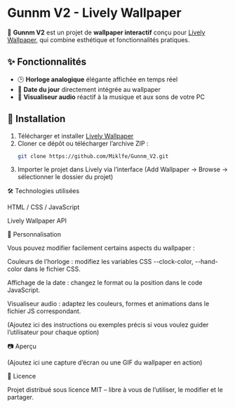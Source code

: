 # Gunnm V2 - Lively Wallpaper

🎨 **Gunnm V2** est un projet de **wallpaper interactif** conçu pour [Lively Wallpaper](https://github.com/rocksdanister/lively), qui combine esthétique et fonctionnalités pratiques.  

## ✨ Fonctionnalités

- 🕒 **Horloge analogique** élégante affichée en temps réel  
- 📅 **Date du jour** directement intégrée au wallpaper  
- 🎵 **Visualiseur audio** réactif à la musique et aux sons de votre PC  

## 🚀 Installation
1. Télécharger et installer [Lively Wallpaper](https://github.com/rocksdanister/lively/releases)  
2. Cloner ce dépôt ou télécharger l’archive ZIP :
   ```bash
   git clone https://github.com/Miklfe/Gunnm_V2.git
3. Importer le projet dans Lively via l’interface (Add Wallpaper → Browse → sélectionner le dossier du projet)

🛠️ Technologies utilisées

HTML / CSS / JavaScript

Lively Wallpaper API

🎨 Personnalisation

Vous pouvez modifier facilement certains aspects du wallpaper :

Couleurs de l’horloge : modifiez les variables CSS --clock-color, --hand-color dans le fichier CSS.

Affichage de la date : changez le format ou la position dans le code JavaScript.

Visualiseur audio : adaptez les couleurs, formes et animations dans le fichier JS correspondant.

(Ajoutez ici des instructions ou exemples précis si vous voulez guider l’utilisateur pour chaque option)

📷 Aperçu

(Ajoutez ici une capture d’écran ou une GIF du wallpaper en action)

📜 Licence

Projet distribué sous licence MIT – libre à vous de l’utiliser, le modifier et le partager.

